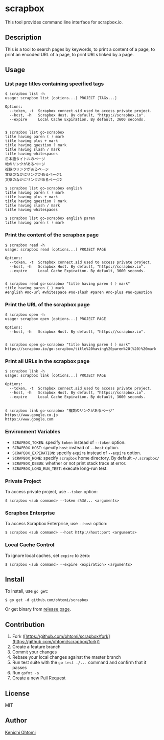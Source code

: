 # scrapbox

This tool provides command line interface for scrapbox.io.

## Description

This is a tool to search pages by keywords, to print a content of a page, to print an encoded URL of a page, to print URLs linked by a page.

## Usage

### List page titles containing specified tags

```console
$ scrapbox list -h
usage: scrapbox list [options...] PROJECT [TAGs...]

Options:
  --token, -t  Scrapbox connect.sid used to access private project.
  --host, -h   Scrapbox Host. By default, "https://scrapbox.io".
  --expire     Local Cache Expiration. By default, 3600 seconds.


$ scrapbox list go-scrapbox
title having paren ( ) mark
title having plus + mark
title having question ? mark
title having slash / mark
title having whitespaces
日本語タイトルのページ
地のリンクがあるページ
複数のリンクがあるページ
文章のなかにリンクがあるページ1
文章のなかにリンクがあるページ2

$ scrapbox list go-scrapbox english
title having paren ( ) mark
title having plus + mark
title having question ? mark
title having slash / mark
title having whitespaces

$ scrapbox list go-scrapbox english paren
title having paren ( ) mark
```

### Print the content of the scrapbox page

```console
$ scrapbox read -h
usage: scrapbox read [options...] PROJECT PAGE

Options:
  --token, -t  Scrapbox connect.sid used to access private project.
  --host, -h   Scrapbox Host. By default, "https://scrapbox.io".
  --expire     Local Cache Expiration. By default, 3600 seconds.


$ scrapbox read go-scrapbox "title having paren ( ) mark"
title having paren ( ) mark
#english #no-url #whitespace #no-slash #paren #no-plus #no-question
```

### Print the URL of the scrapbox page

```console
$ scrapbox open -h
usage: scrapbox open [options...] PROJECT PAGE

Options:
  --host, -h   Scrapbox Host. By default, "https://scrapbox.io".


$ scrapbox open go-scrapbox "title having paren ( ) mark"
https://scrapbox.io/go-scrapbox/title%20having%20paren%20(%20)%20mark
```

### Print all URLs in the scrapbox page

```console
$ scrapbox link -h
usage: scrapbox link [options...] PROJECT PAGE

Options:
  --token, -t  Scrapbox connect.sid used to access private project.
  --host, -h   Scrapbox Host. By default, "https://scrapbox.io".
  --expire     Local Cache Expiration. By default, 3600 seconds.


$ scrapbox link go-scrapbox "複数のリンクがあるページ"
https://www.google.co.jp
https://www.google.com
```

### Environment Variables

- `SCRAPBOX_TOKEN`: specify `token` instead of `--token` option.
- `SCRAPBOX_HOST`: specify `host` instead of `--host` option.
- `SCRAPBOX_EXPIRATION`: specify `expire` instead of `--expire` option.
- `SCRAPBOX_HOME`: specify `scrapbox` home directory. By default `~/.scrapbox/`
- `SCRAPBOX_DEBUG`: whether or not print stack trace at error.
- `SCRAPBOX_LONG_RUN_TEST`: execute long-run test.

### Private Project

To access private project, use `--token` option:

```console
$ scrapbox <sub command> --token s%3A... <arguments>
```

### Scrapbox Enterprise

To access Scrapbox Enterprise, use `--host` option:

```console
$ scrapbox <sub command> --host http://host:port <arguments>
```

### Local Cache Control

To ignore local caches, set `expire` to zero:

```console
$ scrapbox <sub command> --expire <expiration> <arguments>
```

## Install

To install, use `go get`:

```console
$ go get -d github.com/ohtomi/scrapbox
```

Or get binary from [release page](../../releases/latest).

## Contribution

1. Fork ([https://github.com/ohtomi/scrapbox/fork](https://github.com/ohtomi/scrapbox/fork))
1. Create a feature branch
1. Commit your changes
1. Rebase your local changes against the master branch
1. Run test suite with the `go test ./...` command and confirm that it passes
1. Run `gofmt -s`
1. Create a new Pull Request

## License

MIT

## Author

[Kenichi Ohtomi](https://github.com/ohtomi)
